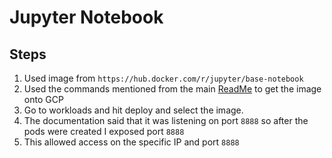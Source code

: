 # Jupyter Notebook
## Steps
1. Used image from `https://hub.docker.com/r/jupyter/base-notebook`
2. Used the commands mentioned from the main [ReadMe](https://github.com/florescss14/BigDataProcessingApp/blob/main/README.md) to get the image onto GCP
3. Go to workloads and hit deploy and select the image.
4. The documentation said that it was listening on port `8888` so after the pods were created I exposed port `8888`
5. This allowed access on the specific IP and port `8888`
